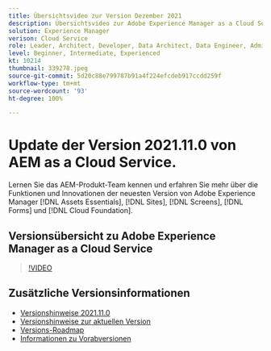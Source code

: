 ```yaml
---
title: Übersichtsvideo zur Version Dezember 2021
description: Übersichtsvideo zur Adobe Experience Manager as a Cloud Service-Version 2021.11.0.
solution: Experience Manager
verison: Cloud Service
role: Leader, Architect, Developer, Data Architect, Data Engineer, Admin, User
level: Beginner, Intermediate, Experienced
kt: 10214
thumbnail: 339278.jpeg
source-git-commit: 5d20c88e799787b91a4f224efcdeb917ccdd259f
workflow-type: tm+mt
source-wordcount: '93'
ht-degree: 100%

---
```


# Update der Version 2021.11.0 von AEM as a Cloud Service.

Lernen Sie das AEM-Produkt-Team kennen und erfahren Sie mehr über die Funktionen und Innovationen der neuesten Version von Adobe Experience Manager [!DNL Assets Essentials], [!DNL Sites], [!DNL Screens], [!DNL Forms] und [!DNL Cloud Foundation].

## Versionsübersicht zu Adobe Experience Manager as a Cloud Service

>[!VIDEO](https://video.tv.adobe.com/v/339278/?quality=12&learn=on)

## Zusätzliche Versionsinformationen

* [Versionshinweise 2021.11.0](https://experienceleague.adobe.com/docs/experience-manager-cloud-service/content/release-notes/release-notes/2021/release-notes-2021-11-0.html?lang=de)
* [Versionshinweise zur aktuellen Version](https://experienceleague.adobe.com/docs/experience-manager-cloud-service/content/release-notes/home.html?lang=de)
* [Versions-Roadmap](https://experienceleague.adobe.com/docs/experience-manager-release-information/aem-release-updates/update-releases-roadmap.html?lang=de)
* [Informationen zu Vorabversionen](https://experienceleague.adobe.com/docs/experience-manager-cloud-service/content/release-notes/prerelease.html?lang=de)
